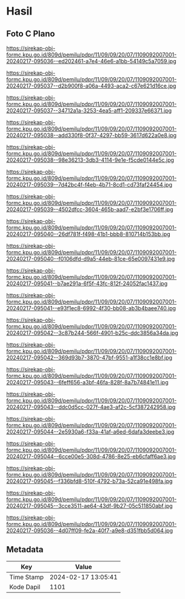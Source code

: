 # Hasil

## Foto C Plano

https://sirekap-obj-formc.kpu.go.id/809d/pemilu/pdpr/11/09/09/20/07/1109092007001-20240217-095036--ed202461-a7e4-46e6-a1bb-54149c5a7059.jpg

https://sirekap-obj-formc.kpu.go.id/809d/pemilu/pdpr/11/09/09/20/07/1109092007001-20240217-095037--d2b900f8-a06a-4493-aca2-c67e621d16ce.jpg

https://sirekap-obj-formc.kpu.go.id/809d/pemilu/pdpr/11/09/09/20/07/1109092007001-20240217-095037--34712a1a-3253-4ea5-aff1-209337e66371.jpg

https://sirekap-obj-formc.kpu.go.id/809d/pemilu/pdpr/11/09/09/20/07/1109092007001-20240217-095038--add330f8-0f37-4297-bb59-3617d622a0e8.jpg

https://sirekap-obj-formc.kpu.go.id/809d/pemilu/pdpr/11/09/09/20/07/1109092007001-20240217-095038--98e36213-3db3-4114-9e1e-f5cde0144e5c.jpg

https://sirekap-obj-formc.kpu.go.id/809d/pemilu/pdpr/11/09/09/20/07/1109092007001-20240217-095039--7d42bc4f-f4eb-4b71-8cd1-cd73faf24454.jpg

https://sirekap-obj-formc.kpu.go.id/809d/pemilu/pdpr/11/09/09/20/07/1109092007001-20240217-095039--4502dfcc-3604-465b-aad7-e2bf3e1706ff.jpg

https://sirekap-obj-formc.kpu.go.id/809d/pemilu/pdpr/11/09/09/20/07/1109092007001-20240217-095040--26df781f-f498-41b1-bbb8-810714b153bb.jpg

https://sirekap-obj-formc.kpu.go.id/809d/pemilu/pdpr/11/09/09/20/07/1109092007001-20240217-095040--f0106dfd-d9a5-44eb-81ce-65e0097431e9.jpg

https://sirekap-obj-formc.kpu.go.id/809d/pemilu/pdpr/11/09/09/20/07/1109092007001-20240217-095041--b7ae291a-6f5f-43fc-812f-24052fac1437.jpg

https://sirekap-obj-formc.kpu.go.id/809d/pemilu/pdpr/11/09/09/20/07/1109092007001-20240217-095041--e93f1ec8-6992-4f30-bb08-ab3b4baee740.jpg

https://sirekap-obj-formc.kpu.go.id/809d/pemilu/pdpr/11/09/09/20/07/1109092007001-20240217-095042--3c87b244-566f-4901-b25c-ddc3856a34da.jpg

https://sirekap-obj-formc.kpu.go.id/809d/pemilu/pdpr/11/09/09/20/07/1109092007001-20240217-095042--369d93b7-3870-47bf-9551-a1f38cc1e8bf.jpg

https://sirekap-obj-formc.kpu.go.id/809d/pemilu/pdpr/11/09/09/20/07/1109092007001-20240217-095043--6feff656-a3bf-46fa-828f-8a7b74841e11.jpg

https://sirekap-obj-formc.kpu.go.id/809d/pemilu/pdpr/11/09/09/20/07/1109092007001-20240217-095043--ddc0d5cc-027f-4ae3-af2c-5cf387242958.jpg

https://sirekap-obj-formc.kpu.go.id/809d/pemilu/pdpr/11/09/09/20/07/1109092007001-20240217-095044--2e5930a6-f33a-41af-a6ed-6dafa3deebe3.jpg

https://sirekap-obj-formc.kpu.go.id/809d/pemilu/pdpr/11/09/09/20/07/1109092007001-20240217-095044--6cce00e5-308d-4786-8e25-eb6cfaff6ae3.jpg

https://sirekap-obj-formc.kpu.go.id/809d/pemilu/pdpr/11/09/09/20/07/1109092007001-20240217-095045--f336bfd8-510f-4792-b73a-52ca91e498fa.jpg

https://sirekap-obj-formc.kpu.go.id/809d/pemilu/pdpr/11/09/09/20/07/1109092007001-20240217-095045--3cce3511-ae64-43df-9b27-05c511850abf.jpg

https://sirekap-obj-formc.kpu.go.id/809d/pemilu/pdpr/11/09/09/20/07/1109092007001-20240217-095036--4d07ff09-fe2a-40f7-a9e8-d351fbb5d064.jpg


## Metadata

| Key        | Value               |
| ---------- | ------------------- |
| Time Stamp | 2024-02-17 13:05:41 |
| Kode Dapil | 1101                |



